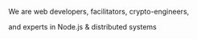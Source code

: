We are web developers, facilitators, crypto-engineers,

and experts in Node.js & distributed systems

